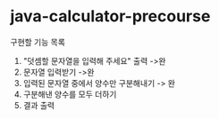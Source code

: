 # java-calculator-precourse

구현할 기능 목록
1. "덧셈할 문자열을 입력해 주세요" 출력 ->완
2. 문자열 입력받기 ->완
3. 입력된 문자열 중에서 양수만 구분해내기 -> 완
4. 구분해낸 양수를 모두 더하기
5. 결과 출력